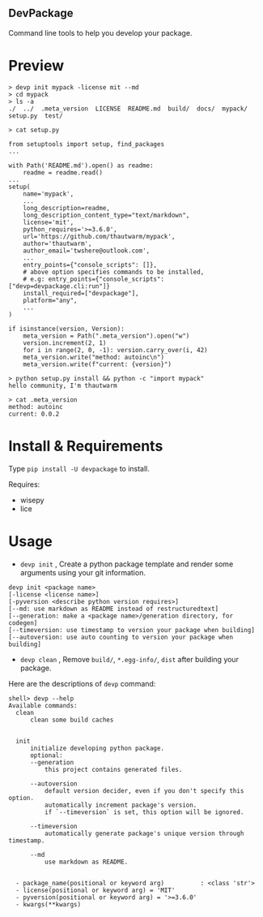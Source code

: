 ## DevPackage

Command line tools to help you develop your package.


# Preview

```
> devp init mypack -license mit --md 
> cd mypack
> ls -a
./  ../  .meta_version  LICENSE  README.md  build/  docs/  mypack/  setup.py  test/

> cat setup.py

from setuptools import setup, find_packages
...

with Path('README.md').open() as readme:
    readme = readme.read()
...
setup(
    name='mypack',
    ...
    long_description=readme,
    long_description_content_type="text/markdown",
    license='mit',
    python_requires='>=3.6.0',
    url='https://github.com/thautwarm/mypack',
    author='thautwarm',
    author_email='twshere@outlook.com',
    ...
    entry_points={"console_scripts": []},
    # above option specifies commands to be installed,
    # e.g: entry_points={"console_scripts": ["devp=devpackage.cli:run"]}
    install_required=["devpackage"],
    platform="any",
    ...
)

if isinstance(version, Version):
    meta_version = Path(".meta_version").open("w")
    version.increment(2, 1)
    for i in range(2, 0, -1): version.carry_over(i, 42)
    meta_version.write("method: autoinc\n")
    meta_version.write(f"current: {version}")

> python setup.py install && python -c "import mypack"
hello community, I'm thautwarm

> cat .meta_version
method: autoinc
current: 0.0.2

```

# Install & Requirements

Type `pip install -U devpackage` to install.  

Requires:
- wisepy
- lice

# Usage

- `devp init` , Create a python package template and render some arguments using your git information.


```
devp init <package name>
[-license <license name>]
[-pyversion <describe python version requires>]
[--md: use markdown as README instead of restructuredtext]
[--generation: make a <package name>/generation directory, for codegen]
[--timeversion: use timestamp to version your package when building]
[--autoversion: use auto counting to version your package when building]
```


- `devp clean` , Remove `build/`, `*.egg-info/`, `dist` after building your package.


Here are the descriptions of `devp` command:

```
shell> devp --help 
Available commands:
  clean
      clean some build caches


  init
      initialize developing python package.
      optional:
      --generation
          this project contains generated files.

      --autoversion
          default version decider, even if you don't specify this option.
          automatically increment package's version.
          if `--timeversion` is set, this option will be ignored.

      --timeversion
          automatically generate package's unique version through timestamp.

      --md
          use markdown as README.


  - package_name(positional or keyword arg)          : <class 'str'>
  - license(positional or keyword arg) = 'MIT'
  - pyversion(positional or keyword arg) = '>=3.6.0'
  - kwargs(**kwargs)

```